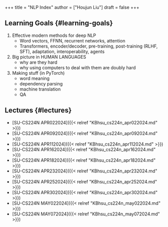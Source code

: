 +++
title = "NLP Index"
author = ["Houjun Liu"]
draft = false
+++

## Learning Goals {#learning-goals}

1.  Effective modern methods for deep NLP
    -   Word vectors, FFNN, recurrent networks, attention
    -   Transformers, encoder/decoder, pre-training, post-training (RLHF, SFT), adaptation, interoperability, agents
2.  Big picture in HUMAN LANGUAGES
    -   why are they hard
    -   why using computers to deal with them are doubly hard
3.  Making stuff (in PyTorch)
    -   word meaning
    -   dependency parsing
    -   machine translation
    -   QA


## Lectures {#lectures}

-   [SU-CS224N APR022024]({{< relref "KBhsu_cs224n_apr022024.md" >}})
-   [SU-CS224N APR092024]({{< relref "KBhsu_cs224n_apr092024.md" >}})
-   [SU-CS224N APR112024]({{< relref "KBhsu_cs224n_apr112024.md" >}})
-   [SU-CS224N APR162024]({{< relref "KBhsu_cs224n_apr162024.md" >}})
-   [SU-CS224N APR182024]({{< relref "KBhsu_cs224n_apr182024.md" >}})
-   [SU-CS224N APR232024]({{< relref "KBhsu_cs224n_apr232024.md" >}})
-   [SU-CS224N APR252024]({{< relref "KBhsu_cs224n_apr252024.md" >}})
-   [SU-CS224N APR302024]({{< relref "KBhsu_cs224n_apr302024.md" >}})
-   [SU-CS224N MAY022024]({{< relref "KBhsu_cs224n_may022024.md" >}})
-   [SU-CS224N MAY072024]({{< relref "KBhsu_cs224n_may072024.md" >}})
